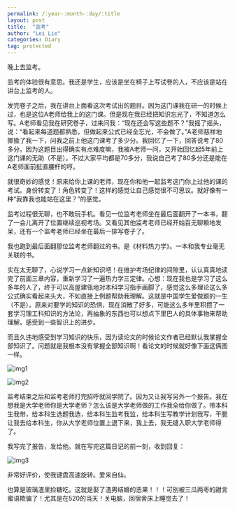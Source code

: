 ```yaml
---
permalink: /:year-:month-:day/:title
layout: post
title:  "监考"
author: "Lei Lie"
categories: Diary
tag: protected
---
```


晚上去监考。

监考的体验很有意思。我还是学生，应该是坐在椅子上写试卷的人，不应该是站在讲台上监考的人。

发完卷子之后，我在讲台上面看这次考试出的题目。因为这门课我在研一的时候上过，也是这位A老师给我上的这门课。但是现在我已经把知识忘光了，不知道怎么写。A老师看见我在研究卷子，过来问我：“现在还会写这些题不？”我摇了摇头，说：“看起来每道题都熟悉，但做起来公式已经全忘光，不会做了。”A老师慈祥地揶揄了我一下，问我之前上他这门课考了多少分。我回忆了一下，回答说考了80多分。因为这题目出得确实有点难度嘛，我被A老师一问，又开始回忆起5年前上这门课的无助（不是）。不过大家平均都是70多分，我说自己考了80多分还是能在A老师面前挺直腰杆的哼。

就很奇妙的感觉！原来给你上课的老师，现在你和他一起监考这门你上过他的课的考试。身份转变了！角色转变了！这样的感觉让自己感觉很不可思议。就好像有一种“我靠我也能站在这里？”的感觉。

监考过程很无聊，也不敢玩手机。看见一位监考老师坐在最后面翻开了一本书，翻了一会儿离开了位置继续巡视考场。又看见其他监考老师已经开始百无聊赖地发呆，还有一个监考老师已经坐在最后一排写卷子了。

我也跑到最后面翻那位监考老师翻过的书。是《材料热力学》。一本和我专业毫无关联的书。

实在太无聊了，心说学习一点新知识吧！在维护考场纪律的间隙里，认认真真地读完了前面三章内容，重新学习了一遍热力学三定律。心想：现在我也是学习了这么多年的人了，终于可以高屋建瓴地对本科学习指手画脚了，感觉这么多理论这么多公式确实看起来头大，不如直接上例题帮助我理解。这就是中国学生爱做题的一生（不是）。原来对要学的知识的恐惧，现在消散了好多，可能这么多年里积攒了一套学习理工科知识的方法论，再抽象的东西也可以想点下里巴人的具体事物来帮助理解。感受到一些智识上的进步。

而且久违地感受到学习知识的快乐，因为读论文的时候论文作者已经默认我掌握全部知识了。问题就是我根本没有掌握全部知识啊！看论文的时候就好像下面这俩图一样。

![img1](./../images/img-2024-05-20/img1.jpg)

![img2](./../images/img-2024-05-20/img2.jpg)

监考结束之后和监考老师打完招呼就回学院了。因为又让我写另外一个报告。我在想我是大学老师你是大学老师？怎么该是大学老师做的工作我全给你做了。带本科生我带，给本科生选题我选，给本科生监考我监，给本科生写教学计划我写，干脆让我去给本科生，你从大学老师位置上退下来，我上去，我无缝入职大学老师得了。

我写完了报告，发给他。就在写完这篇日记的前一刻，收到回复：

![img3](./../images/img-2024-05-20/img3.jpg)

非常好评价，使我键盘高速旋转。爱来自仙。

也算是玻璃渣里捡糖吃。这就是娶了渣男结婚的恶果！！！可别被三瓜两枣的甜言蜜语欺骗了！尤其是在520的当天！关电脑，回宿舍床上睡觉去了！